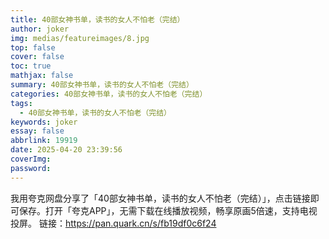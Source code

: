 ```yaml
---
title: 40部女神书单，读书的女人不怕老（完结）
author: joker
img: medias/featureimages/8.jpg
top: false
cover: false
toc: true
mathjax: false
summary: 40部女神书单，读书的女人不怕老（完结）
categories: 40部女神书单，读书的女人不怕老（完结）
tags:
  - 40部女神书单，读书的女人不怕老（完结）
keywords: joker
essay: false
abbrlink: 19919
date: 2025-04-20 23:39:56
coverImg:
password:
---
```


我用夸克网盘分享了「40部女神书单，读书的女人不怕老（完结）」，点击链接即可保存。打开「夸克APP」，无需下载在线播放视频，畅享原画5倍速，支持电视投屏。
链接：https://pan.quark.cn/s/fb19df0c6f24
